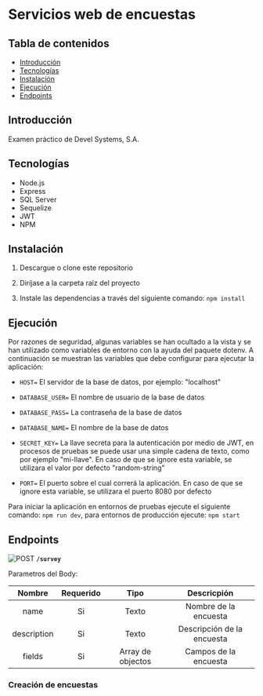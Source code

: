 # Servicios web de encuestas

## Tabla de contenidos

* [Introducción](#introducción)
* [Tecnologías](#tecnologías)
* [Instalación](#instalación)
* [Ejecución](#ejecución)
* [Endpoints](#endpoints)

## Introducción

Examen práctico de Devel Systems, S.A.

## Tecnologías

* Node.js
* Express
* SQL Server
* Sequelize
* JWT
* NPM

## Instalación

1. Descargue o clone este repositorio

2. Diríjase a la carpeta raíz del proyecto

3. Instale las dependencias a través del siguiente comando: `npm install`

## Ejecución

Por razones de seguridad, algunas variables se han ocultado a la vista y se han utilizado como variables de entorno con la ayuda del paquete dotenv. A continuación se muestran las variables que debe configurar para ejecutar la aplicación:

* `HOST=` El servidor de la base de datos, por ejemplo: "localhost"

* `DATABASE_USER=` El nombre de usuario de la base de datos

* `DATABASE_PASS=` La contraseña de la base de datos

* `DATABASE_NAME=` El nombre de la base de datos

* `SECRET_KEY=` La llave secreta para la autenticación por medio de JWT, en procesos de pruebas se puede usar una simple cadena de texto, como por ejemplo "mi-llave". En caso de que se ignore esta variable, se utilizara el valor por defecto "random-string" 

* `PORT=` El puerto sobre el cual correrá la aplicación. En caso de que se ignore esta variable, se utilizara el puerto 8080 por defecto

Para iniciar la aplicación en entornos de pruebas ejecute el siguiente comando: 
`npm run dev`, para entornos de producción ejecute: `npm start`

## Endpoints

![POST](https://img.shields.io/badge/METHOD-POST-blue) **`/survey`**

Parametros del Body:

| Nombre | Requerido  | Tipo  | Descricpión |
| :---:| :-:| :-:| :-:|
| name | Si | Texto | Nombre de la encuesta |
| description | Si  | Texto | Descripción de la encuesta |
| fields | Si | Array de objectos | Campos de la encuesta |

### Creación de encuestas

